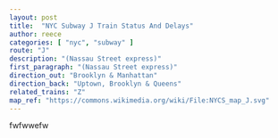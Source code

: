 ```yaml
---
layout: post
title:  "NYC Subway J Train Status And Delays"
author: reece
categories: [ "nyc", "subway" ]
route: "J"
description: "(Nassau Street express)"
first_paragraph: "(Nassau Street express)"
direction_out: "Brooklyn & Manhattan"
direction_back: "Uptown, Brooklyn & Queens"
related_trains: "Z"
map_ref: "https://commons.wikimedia.org/wiki/File:NYCS_map_J.svg"
---
```


fwfwwefw
